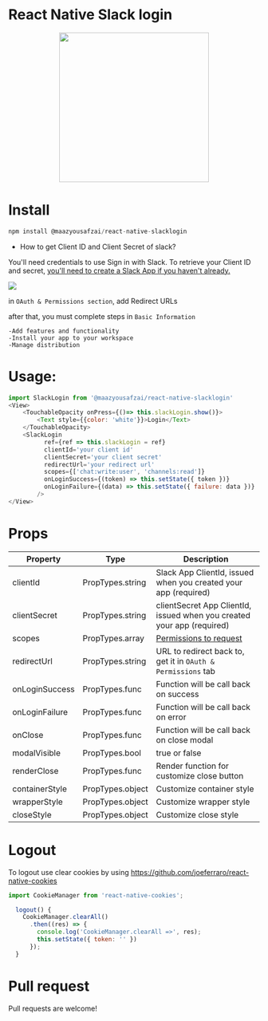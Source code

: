 # React Native Slack login

<p align="center">
  <img src="https://github.com/hungdev/react-native-slack-login/blob/master/ios.gif?raw=true" width=300/>
</p>

# Install

```js
npm install @maazyousafzai/react-native-slacklogin
```

* How to get Client ID and Client Secret of slack?

You'll need credentials to use Sign in with Slack. To retrieve your Client ID and secret, [you'll need to create a Slack App if you haven't already.](https://api.slack.com/apps/new)

![](https://github.com/hungdev/react-native-slack-login/blob/master/assets/client.png?raw=true)

in `OAuth & Permissions section`, add Redirect URLs

after that, you must complete steps in `Basic Information`
```
-Add features and functionality
-Install your app to your workspace
-Manage distribution
```

# Usage:

```javascript
import SlackLogin from '@maazyousafzai/react-native-slacklogin'
<View>
    <TouchableOpacity onPress={()=> this.slackLogin.show()}>
        <Text style={{color: 'white'}}>Login</Text>
    </TouchableOpacity>
    <SlackLogin
          ref={ref => this.slackLogin = ref}
          clientId='your client id'
          clientSecret='your client secret'
          redirectUrl='your redirect url'
          scopes={['chat:write:user', 'channels:read']}
          onLoginSuccess={(token) => this.setState({ token })}
          onLoginFailure={(data) => this.setState({ failure: data })}
        />
</View>

```

# Props

Property | Type | Description
------------ | ------------- | -------------
clientId | PropTypes.string | Slack App ClientId, issued when you created your app (required)
clientSecret | PropTypes.string | clientSecret App ClientId, issued when you created your app (required)
scopes | PropTypes.array | [Permissions to request](https://api.slack.com/docs/oauth-scopes)
redirectUrl | PropTypes.string | URL to redirect back to, get it in `OAuth & Permissions` tab
onLoginSuccess | PropTypes.func | Function will be call back on success
onLoginFailure | PropTypes.func | Function will be call back on error
onClose | PropTypes.func | Function will be call back on close modal
modalVisible | PropTypes.bool | true or false
renderClose | PropTypes.func | Render function for customize close button
containerStyle | PropTypes.object | Customize container style
wrapperStyle | PropTypes.object | Customize wrapper style
closeStyle | PropTypes.object | Customize close style


# Logout

To logout use clear cookies by using https://github.com/joeferraro/react-native-cookies

```js
import CookieManager from 'react-native-cookies';

  logout() {
    CookieManager.clearAll()
      .then((res) => {
        console.log('CookieManager.clearAll =>', res);
        this.setState({ token: '' })
      });
  }
 ```
 
 # Pull request
  Pull requests are welcome!